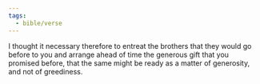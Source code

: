 ```yaml
---
tags:
  - bible/verse
---
```

I thought it necessary therefore to entreat the brothers that they would go before to you and arrange ahead of time the generous gift that you promised before, that the same might be ready as a matter of generosity, and not of greediness.